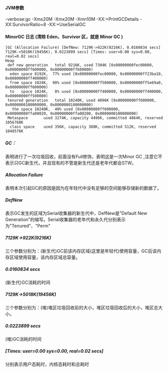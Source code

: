 #### JVM参数
-verbose:gc -Xms20M -Xmx20M -Xmn10M -XX:+PrintGCDetails -XX:SurvivorRatio=8 -XX:+UseSerialGC

#### MinorGC 日志 (清除 Eden、Survivor 区，就是 Minor GC )


```text
[GC (Allocation Failure) [DefNew: 7129K->922K(9216K), 0.0160834 secs] 7129K->5018K(19456K), 0.0223899 secs] [Times: user=0.00 sys=0.00, real=0.02 secs] 
Heap
 def new generation   total 9216K, used 7304K [0x00000000fec00000, 0x00000000ff600000, 0x00000000ff600000)
  eden space 8192K,  77% used [0x00000000fec00000, 0x00000000ff23ba10, 0x00000000ff400000)
  from space 1024K,  90% used [0x00000000ff500000, 0x00000000ff5e69a0, 0x00000000ff600000)
  to   space 1024K,   0% used [0x00000000ff400000, 0x00000000ff400000, 0x00000000ff500000)
 tenured generation   total 10240K, used 4096K [0x00000000ff600000, 0x0000000100000000, 0x0000000100000000)
   the space 10240K,  40% used [0x00000000ff600000, 0x00000000ffa00020, 0x00000000ffa00200, 0x0000000100000000)
 Metaspace       used 3274K, capacity 4496K, committed 4864K, reserved 1056768K
  class space    used 356K, capacity 388K, committed 512K, reserved 1048576K
```

##### GC：

表明进行了一次垃圾回收，前面没有Full修饰，表明这是一次Minor GC ,注意它不表示只GC新生代，并且现有的不管是新生代还是老年代都会STW。

##### Allocation Failure

表明本次引起GC的原因是因为在年轻代中没有足够的空间能够存储新的数据了。

##### DefNew

表示GC发生的区域为Serial收集器的新生代中，DefNew是"Default New Generation"的缩写。Serial收集器的老年代和永久代分别表示为"Tenured"、"Perm"

##### 7129K->922K(9216K)

三个参数分别为：(新生代)GC前该内存区域(这里是年轻代)使用容量，GC后该内存区域使用容量，该内存区域总容量。

##### 0.0160834 secs

(新生代)GC消耗的时间

##### 7129K->5018K(19456K)

三个参数分别为：(堆)堆区垃圾回收前的大小，堆区垃圾回收后的大小，堆区总大小。

##### 0.0223899 secs

(堆)GC消耗的时间

##### [Times: user=0.00 sys=0.00, real=0.02 secs] 

分别表示用户态耗时，内核态耗时和总耗时
